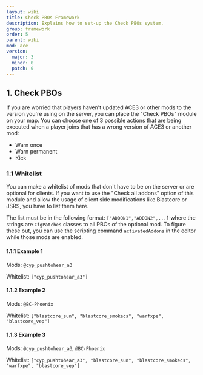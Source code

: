 ```yaml
---
layout: wiki
title: Check PBOs Framework
description: Explains how to set-up the Check PBOs system.
group: framework
order: 5
parent: wiki
mod: ace
version:
  major: 3
  minor: 0
  patch: 0
---
```


## 1. Check PBOs

If you are worried that players haven't updated ACE3 or other mods to the version you're using on the server, you can place the "Check PBOs" module on your map. You can choose one of 3 possible actions that are being executed when a player joins that has a wrong version of ACE3 or another mod:

- Warn once
- Warn permanent
- Kick

### 1.1 Whitelist

You can make a whitelist of mods that don't have to be on the server or are optional for clients. If you want to use the "Check all addons" option of this module and allow the usage of client side modifications like Blastcore or JSRS, you have to list them here.

The list must be in the following format: `["ADDON1","ADDON2",...]` where the strings are `CfgPatches` classes to all PBOs of the optional mod. To figure these out, you can use the scripting command `activatedAddons` in the editor while those mods are enabled.

#### 1.1.1 Example 1

Mods: `@cyp_pushtohear_a3`

Whitelist: `["cyp_pushtohear_a3"]`

#### 1.1.2 Example 2

Mods: `@BC-Phoenix`

Whitelist: `["blastcore_sun", "blastcore_smokecs", "warfxpe", "blastcore_vep"]`


#### 1.1.3 Example 3

Mods: `@cyp_pushtohear_a3`, `@BC-Phoenix`

Whitelist: `["cyp_pushtohear_a3", "blastcore_sun", "blastcore_smokecs", "warfxpe", "blastcore_vep"]`
